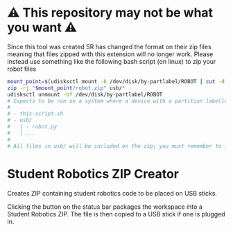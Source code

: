 # ⚠️ This repository may not be what you want ⚠️
Since this tool was created SR has changed the format on their zip files meaning that files zipped with this extension will no longer work. Please instead use something like the following bash script (on linux) to zip your robot files

```bash
mount_point=$(udisksctl mount -b /dev/disk/by-partlabel/ROBOT | cut -d " " -f4 | sed -r 's/\.$//')
zip -rj "$mount_point/robot.zip" usb/*
udisksctl unmount -bf /dev/disk/by-partlabel/ROBOT
# Expects to be run on a system where a device with a partition labelled ROBOT exists, in a directory like so:
#
# - this-script.sh
# - usb/
#   | - robot.py
#   | ...
#
# All files in usb/ will be included on the zip; you must remember to include a robot.py file.
```

# Student Robotics ZIP Creator

Creates ZIP containing student robotics code to be placed on USB sticks.

Clicking the button on the status bar packages the workspace into a Student Robotics ZIP. The file is then copied to a USB stick if one is plugged in.
